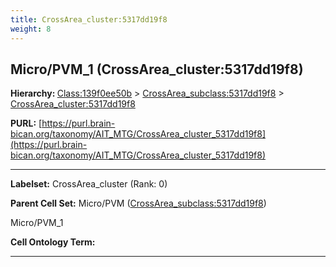 ```yaml
---
title: CrossArea_cluster:5317dd19f8
weight: 8
---
```

## Micro/PVM_1 (CrossArea_cluster:5317dd19f8)
<b>Hierarchy: </b>
[Class:139f0ee50b](../Class_139f0ee50b) >
[CrossArea_subclass:5317dd19f8](../CrossArea_subclass_5317dd19f8) >
[CrossArea_cluster:5317dd19f8](../CrossArea_cluster_5317dd19f8)

**PURL:** [https://purl.brain-bican.org/taxonomy/AIT_MTG/CrossArea_cluster_5317dd19f8](https://purl.brain-bican.org/taxonomy/AIT_MTG/CrossArea_cluster_5317dd19f8)

---


**Labelset:** CrossArea_cluster (Rank: 0)

**Parent Cell Set:** Micro/PVM ([CrossArea_subclass:5317dd19f8](../CrossArea_subclass_5317dd19f8))

Micro/PVM_1


**Cell Ontology Term:** 

[MARKER GENES.]: #


---

[TRANSFERRED ANNOTATIONS.]: #


[AUTHOR ANNOTATION FIELDS.]: #

